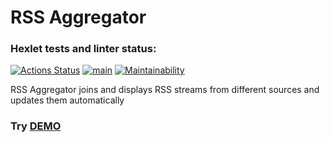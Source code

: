 # RSS Aggregator
### Hexlet tests and linter status:
[![Actions Status](https://github.com/d13ch/frontend-project-11/workflows/hexlet-check/badge.svg)](https://github.com/d13ch/frontend-project-11/actions)
[![main](https://github.com/d13ch/frontend-project-11/actions/workflows/main.yml/badge.svg)](https://github.com/d13ch/frontend-project-11/actions/workflows/main.yml)
[![Maintainability](https://api.codeclimate.com/v1/badges/fe4832992d7dee1b20a9/maintainability)](https://codeclimate.com/github/d13ch/frontend-project-11/maintainability)

RSS Aggregator joins and displays RSS streams from different sources and updates them automatically
### Try [DEMO](https://rss-project-d13ch.vercel.app/)